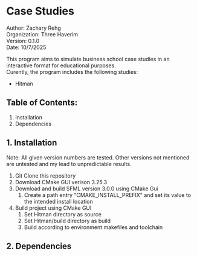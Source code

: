 
# Case Studies

Author: Zachary Rehg  
Organization: Three Haverim  
Version: 0.1.0  
Date: 10/7/2025

This program aims to simulate business school case studies in an interactive format for educational purposes.  
Curently, the program includes the following studies:  
- Hitman

## Table of Contents:

1. Installation
2. Dependencies

## 1. Installation

Note: All given version numbers are tested. Other versions not mentioned are untested and my lead to unpredictable results.

1. Git Clone this repository
2. Download CMake GUI verison 3.25.3
3. Download and build SFML version 3.0.0 using CMake Gui
    1. Create a path entry "CMAKE_INSTALL_PREFIX" and set its value to the intended install location
4. Build project using CMake GUI
    1. Set Hitman directory as source
    2. Set Hitman/build directory as build
    3. Build according to environment makefiles and toolchain

## 2. Dependencies